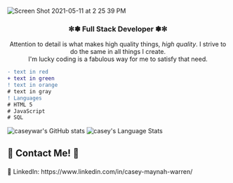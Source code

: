 ![Screen Shot 2021-05-11 at 2 25 39 PM](https://user-images.githubusercontent.com/74938966/117866496-34ab1380-b265-11eb-87e7-0074c00cdaa0.png)
### <p align='center'> ✼✽ Full Stack Developer ✽✼ <p>

<p align='center'> Attention to detail is what makes high quality things, <i>high quality</i>. I strive to do the same in all things I create. <br>I'm lucky coding is a fabulous way for me to satisfy that need. <p>
  
  ```diff
- text in red
+ text in green
! text in orange
# text in gray
! Languages 
# HTML 5
# JavaScript
# SQL


```
  
  
<p align='center'>  <p>


![caseywar's GitHub stats](https://github-readme-stats.vercel.app/api?username=caseywar&show_icons=true&theme=react)
<img src="https://github-readme-stats.vercel.app/api/top-langs/?username=caseywar&theme=react&show_icons=true&layout=compact" alt="casey's Language Stats" />

## <p align='left'>🥏 Contact Me! 🥏<p>
<p>👥  LinkedIn: https://www.linkedin.com/in/casey-maynah-warren/ <p>


<!--
**caseywar/caseywar** is a ✨ _special_ ✨ repository because its `README.md` (this file) appears on your GitHub profile.

Here are some ideas to get you started:

- 🔭 I’m currently working on ...
- 🌱 I’m currently learning ...
- 👯 I’m looking to collaborate on ...
- 🤔 I’m looking for help with ...
- 💬 Ask me about ...
- 📫 How to reach me: ...
- 😄 Pronouns: ...
- ⚡ Fun fact: ...

[![Top Langs](https://github-readme-stats.vercel.app/api/top-langs/?username=caseywar)](https://github.com/caseywar/github-readme-stats)

-->
